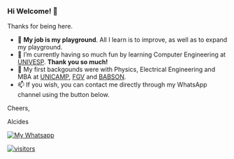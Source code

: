 ### Hi Welcome! 👋

Thanks for being here.

- :basketball: **My job is my playground**. All I learn is to improve, as well as to expand my playground.
- 🌱 I’m currently having so much fun by learning Computer Engineering at [UNIVESP](https://univesp.br). **Thank you so much!**
- :evergreen_tree: My first backgounds were with Physics, Electrical Engineering and MBA at [UNICAMP](https://www.unicamp.br), [FGV](https://fgv.br) and [BABSON](https://babson.edu).
- 📫 If you wish, you can contact me directly through my WhatsApp channel using the button below.

Cheers,

Alcides

[![My Whatsapp](https://img.shields.io/badge/WhatsApp-25D366?style=for-the-badge&logo=whatsapp&logoColor=white)](https://wa.me/5519992407898)

[![visitors](https://visitor-badge.glitch.me/badge?page_id=acremonezi.visitor-badge)](https://github.com/acremonezi)
